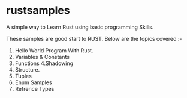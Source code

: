# rustsamples
A simple way to Learn Rust using  basic programming Skills.

These samples are good start to RUST.
Below are the topics covered :-

1. Hello World Program With Rust.
2. Variables & Constants
3. Functions
4.Shadowing
5. Structure.
6. Tuples
7. Enum Samples
8. Refrence Types
